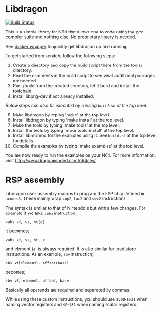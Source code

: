 # Libdragon

[![Build Status](https://travis-ci.org/DragonMinded/libdragon.svg?branch=master)](https://travis-ci.org/DragonMinded/libdragon)

This is a simple library for N64 that allows one to code using the gcc compiler suite and nothing else. No proprietary library is needed.

See [docker wrapper](https://github.com/anacierdem/libdragon-docker) to quickly get libdragon up and running.

To get started from scratch, follow the following steps:

1. Create a directory and copy the build script there from the tools/ directory.
2. Read the comments in the build script to see what additional packages are needed.
3. Run ./build from the created directory, let it build and install the toolchain.
4. Install libpng-dev if not already installed.

*Below steps can also be executed by running `build.sh` at the top level.*

5. Make libdragon by typing 'make' at the top level.
6. Install libdragon by typing 'make install' at the top level.
7. Make the tools by typing 'make tools' at the top level.
8. Install the tools by typing 'make tools-install' at the top level.
9.  Install libmikmod for the examples using it. See `build.sh` at the top level for details.
10. Compile the examples by typing 'make examples' at the top level.

You are now ready to run the examples on your N64.
For more information, visit http://www.dragonminded.com/n64dev/

# RSP assembly

Libdragon uses assembly macros to program the RSP chip defined in `ucode.S`. These mainly wrap `cop2`, `lwc2` and `swc2` instructions.

The syntax is similar to that of Nintendo's but with a few changes. For example if we take `vabs` instruction;

    vabs vd, vs, vt[e]

it becomes;

    vabs vd, vs, vt, e

and element (`e`) is always required. It is also similar for load/store instructions. As an example, `sbv` instruction;

    sbv vt[element], offset(base)

becomes;

    sbv vt, element, offset, base

Basically all operands are required and separated by commas.

While using these custom instructions, you should use `$v00`-`$v31` when naming vector registers and `$0`-`$31` when naming scalar registers.
